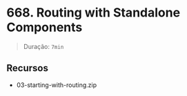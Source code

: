 # 668. Routing with Standalone Components

> Duração: `7min`

## Recursos
- 03-starting-with-routing.zip
